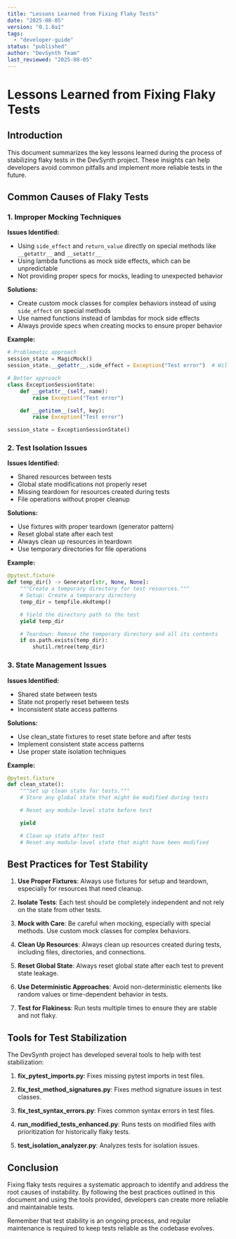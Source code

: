 ```yaml
---
title: "Lessons Learned from Fixing Flaky Tests"
date: "2025-08-05"
version: "0.1.0a1"
tags:
  - "developer-guide"
status: "published"
author: "DevSynth Team"
last_reviewed: "2025-08-05"
---
```


# Lessons Learned from Fixing Flaky Tests

## Introduction

This document summarizes the key lessons learned during the process of stabilizing flaky tests in the DevSynth project. These insights can help developers avoid common pitfalls and implement more reliable tests in the future.

## Common Causes of Flaky Tests

### 1. Improper Mocking Techniques

**Issues Identified:**
- Using `side_effect` and `return_value` directly on special methods like `__getattr__` and `__setattr__`
- Using lambda functions as mock side effects, which can be unpredictable
- Not providing proper specs for mocks, leading to unexpected behavior

**Solutions:**
- Create custom mock classes for complex behaviors instead of using `side_effect` on special methods
- Use named functions instead of lambdas for mock side effects
- Always provide specs when creating mocks to ensure proper behavior

**Example:**

```python
# Problematic approach
session_state = MagicMock()
session_state.__getattr__.side_effect = Exception("Test error")  # Will fail

# Better approach
class ExceptionSessionState:
    def __getattr__(self, name):
        raise Exception("Test error")

    def __getitem__(self, key):
        raise Exception("Test error")

session_state = ExceptionSessionState()
```

### 2. Test Isolation Issues

**Issues Identified:**
- Shared resources between tests
- Global state modifications not properly reset
- Missing teardown for resources created during tests
- File operations without proper cleanup

**Solutions:**
- Use fixtures with proper teardown (generator pattern)
- Reset global state after each test
- Always clean up resources in teardown
- Use temporary directories for file operations

**Example:**

```python
@pytest.fixture
def temp_dir() -> Generator[str, None, None]:
    """Create a temporary directory for test resources."""
    # Setup: Create a temporary directory
    temp_dir = tempfile.mkdtemp()

    # Yield the directory path to the test
    yield temp_dir

    # Teardown: Remove the temporary directory and all its contents
    if os.path.exists(temp_dir):
        shutil.rmtree(temp_dir)
```

### 3. State Management Issues

**Issues Identified:**
- Shared state between tests
- State not properly reset between tests
- Inconsistent state access patterns

**Solutions:**
- Use clean_state fixtures to reset state before and after tests
- Implement consistent state access patterns
- Use proper state isolation techniques

**Example:**

```python
@pytest.fixture
def clean_state():
    """Set up clean state for tests."""
    # Store any global state that might be modified during tests

    # Reset any module-level state before test

    yield

    # Clean up state after test
    # Reset any module-level state that might have been modified
```

## Best Practices for Test Stability

1. **Use Proper Fixtures**: Always use fixtures for setup and teardown, especially for resources that need cleanup.

2. **Isolate Tests**: Each test should be completely independent and not rely on the state from other tests.

3. **Mock with Care**: Be careful when mocking, especially with special methods. Use custom mock classes for complex behaviors.

4. **Clean Up Resources**: Always clean up resources created during tests, including files, directories, and connections.

5. **Reset Global State**: Always reset global state after each test to prevent state leakage.

6. **Use Deterministic Approaches**: Avoid non-deterministic elements like random values or time-dependent behavior in tests.

7. **Test for Flakiness**: Run tests multiple times to ensure they are stable and not flaky.

## Tools for Test Stabilization

The DevSynth project has developed several tools to help with test stabilization:

1. **fix_pytest_imports.py**: Fixes missing pytest imports in test files.

2. **fix_test_method_signatures.py**: Fixes method signature issues in test classes.

3. **fix_test_syntax_errors.py**: Fixes common syntax errors in test files.

4. **run_modified_tests_enhanced.py**: Runs tests on modified files with prioritization for historically flaky tests.

5. **test_isolation_analyzer.py**: Analyzes tests for isolation issues.

## Conclusion

Fixing flaky tests requires a systematic approach to identify and address the root causes of instability. By following the best practices outlined in this document and using the tools provided, developers can create more reliable and maintainable tests.

Remember that test stability is an ongoing process, and regular maintenance is required to keep tests reliable as the codebase evolves.
